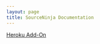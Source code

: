 ```yaml
---
layout: page
title: SourceNinja Documentation
---
```


[Heroku Add-On](http://localhost:4000/heroku-addon.html)
